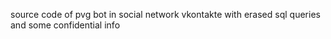 source code of pvg bot in social network vkontakte with erased sql queries and some confidential info